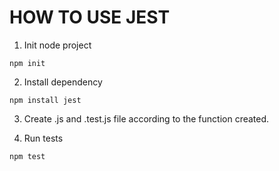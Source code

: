 # HOW TO USE JEST

1. Init node project
```
npm init 
```

2. Install dependency

```
npm install jest
```

3. Create .js and .test.js file according to the function created.

4. Run tests
```
npm test
```
